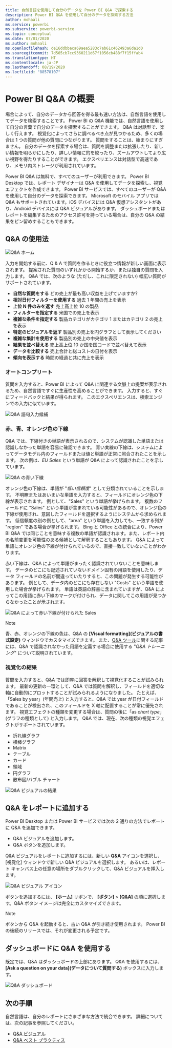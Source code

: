 ```yaml
---
title: 自然言語を使用して自分のデータを Power BI Q&A で探索する
description: Power BI Q&A を使用して自分のデータを探索する方法
author: mohaali
ms.service: powerbi
ms.subservice: powerbi-service
ms.topic: conceptual
ms.date: 07/01/2020
ms.author: mohaali
ms.openlocfilehash: de16ddbbaca69aea5283c7ab61c462493a6da1d0
ms.sourcegitcommit: 7d505cb7cc9360211d67f1056cb488f7f15ffab4
ms.translationtype: HT
ms.contentlocale: ja-JP
ms.lasthandoff: 08/19/2020
ms.locfileid: "88578107"
---
```

# <a name="intro-to-power-bi-qa"></a>Power BI Q&A の概要

場合によって、自分のデータから回答を得る最も速い方法は、自然言語を使用してデータを検索することです。 Power BI の Q&A 機能では、自然言語を使用して自分の言葉で自分のデータを探索することができます。 Q&A は対話型で、楽しく行えます。 視覚化によってさらに調べるべき点が見つかるため、多くの場合は 1 つの質問が他の質問につながります。 質問をすることは、始まりにすぎません。 自分のデータを探索する場合は、質問を調整または拡張したり、新しい情報を明らかにしたり、詳しい情報に的を絞ったり、ズームアウトしてより広い視野を得たりすることができます。 エクスペリエンスは対話型で高速であり、メモリ内ストレージが利用されています。 

Power BI Q&A は無料で、すべてのユーザーが利用できます。 Power BI Desktop では、レポート デザイナーは Q&A を使用してデータを探索し、視覚エフェクトを作成できます。 Power BI サービスでは、すべてのユーザーが Q&A を使用して自分のデータを探索できます。 Microsoft のモバイル アプリでは Q&A もサポートされています。iOS デバイスには Q&A 仮想アシスタントがあり、Android デバイスには Q&A ビジュアルがあります。 ダッシュボードまたはレポートを編集するためのアクセス許可を持っている場合は、自分の Q&A の結果をピン留めすることもできます。

## <a name="how-to-use-qa"></a>Q&A の使用法

![Q&A ホーム](media/qna-visual.png)

入力を開始する前に、Q & A で質問を作るときに役立つ情報が新しい画面に表示されます。 提案された質問のいずれかから開始するか、または独自の質問を入力します。 Q&A では、次のような (ただし、これに限定されない) 幅広い質問がサポートされています。

- **自然な質問をする** どの売上が最も高い収益を上げていますか?
- **相対日付フィルターを使用する** 過去 1 年間の売上を表示
- **上位 N 件のみを返す** 売上高上位 10 の製品
- **フィルターを指定する** 米国での売上を表示
- **複雑な条件を指定する** 製品カテゴリがカテゴリ 1 またはカテゴリ 2 の売上を表示
- **特定のビジュアルを返す** 製品別の売上を円グラフとして表示してください
- **複雑な集計を使用する** 製品別の売上の中央値を表示
- **結果を並べ替える** 売上高上位 10 か国を国コードで並べ替えて表示
- **データを比較する** 売上合計と総コストの日付を表示
- **傾向を表示する** 時間の経過と共に売上を表示

### <a name="autocomplete"></a>オートコンプリート

質問を入力すると、Power BI によって Q&A に関連する文脈上の提案が表示されるため、自然言語ですぐに生産性を高めることができます。 入力すると、すぐにフィードバックと結果が得られます。 このエクスペリエンスは、検索エンジンでの入力に似ています。

![Q&A 語句入力候補](media/qna-suggestion-phrase-completion.png)

### <a name="redblueorange-underlines"></a>赤、青、オレンジ色の下線

Q&A では、下線付きの単語が表示されるので、システムが認識した単語または認識しなかった単語を容易に確認できます。 青い実線の下線は、システムによってデータモデル内のフィールドまたは値と単語が正常に照合されたことを示します。 次の例は、*EU Sales* という単語が Q&A によって認識されたことを示しています。

![Q&A の青い下線](media/qna-blue-underline.png)

 オレンジ色の下線は、単語が "*低い信頼度*" として分類されていることを示します。 不明瞭またはあいまいな単語を入力すると、フィールドにオレンジ色の下線が表示されます。 例として、"Sales" という単語が挙げられます。 複数のフィールドに "Sales" という単語が含まれている可能性があるので、オレンジ色の下線が使用され、意図したフィールドを選択するようにシステムから求められます。 低信頼度の別の例として、"area" という単語を入力しても、一致する列が "region" である場合が挙げられます。 Bing と Office との統合により、Power BI Q&A では同じことを意味する複数の単語が認識されます。また、レポート内の名前変更を可能性のある候補として解釈することもあります。 Q&A によって単語にオレンジ色の下線が付けられているので、直接一致していないことがわかります。

赤い下線は、Q&A によって単語がまったく認識されていないことを意味します。 データのどこにも記述されていないドメイン固有の用語を使用したり、データ フィールドの名前が間違っていたりすると、この問題が発生する可能性があります。 例として、データ内のどこにも存在しない "Costs" という単語を使用した場合が挙げられます。 単語は英語の辞書に含まれていますが、Q&A によってこの用語に赤い下線のマークが付けられ、データに関してこの用語が見つからなかったことが示されます。

![Q&A によって赤い下線が付けられた Sales](media/qna-red-underline-costs.png)

> [!NOTE]
> 青、赤、オレンジの下線の色は、Q&A の **[Visual formatting]\(ビジュアルの書式設定\)** ウィンドウでカスタマイズできます。 また、[Q&A ツール](q-and-a-tooling-teach-q-and-a.md)に関する記事には、Q&A で認識されなかった用語を定義する場合に使用する "*Q&A トレーニング*" について説明されています。

### <a name="visualization-results"></a>視覚化の結果

質問を入力すると、Q&A では即座に回答を解釈して視覚化することが試みられます。 最新の更新の一環として、Q&A では質問を解釈し、フィールドを適切な軸に自動的にプロットすることが試みられるようになりました。 たとえば、「Sales by year」(年間売上) と入力すると、Q&A では year が日付フィールドであることが検出され、このフィールドを X 軸に配置することが常に優先されます。 視覚エフェクトの種類を変更する場合は、質問の後に「as *chart type*」(グラフの種類として) と入力します。 Q&A では、現在、次の種類の視覚エフェクトがサポートされています。

- 折れ線グラフ
- 横棒グラフ
- Matrix
- テーブル
- カード
- 領域
- 円グラフ
- 散布図/バブル チャート
 
![Q&A ビジュアルの結果](media/qna-visual-results-date.png)

## <a name="add-qa-to-a-report"></a>Q&A をレポートに追加する

Power BI Desktop または Power BI サービスでは次の 2 通りの方法でレポートに Q&A を追加できます。

- Q&A ビジュアルを追加します。
- Q&A ボタンを追加します。

Q&A ビジュアルをレポートに追加するには、新しい **Q&A** アイコンを選択し、[視覚化] ウィンドウで新しい Q&A ビジュアルを選択します。 あるいは、レポート キャンバス上の任意の場所をダブルクリックして、Q&A ビジュアルを挿入します。

![Q&A ビジュアル アイコン](media/qna-visual-icon.png)

ボタンを追加するには、 **[ホーム]** リボンで、 **[ボタン]**  >  **[Q&A]** の順に選択します。Q&A ボタン イメージは完全にカスタマイズできます。

> [!NOTE]
> ボタンから Q&A を起動すると、古い Q&A が引き続き使用されます。 Power BI の後続のリリースでは、それが変更される予定です。

## <a name="use-qa-for-dashboards"></a>ダッシュボードに Q&A を使用する

既定では、Q&A はダッシュボードの上部にあります。 Q&A を使用するには、 **[Ask a question on your data]\(データについて質問する\)** ボックスに入力します。

![Q&A ダッシュボード](media/qna-dashboard.png)

## <a name="next-steps"></a>次の手順

自然言語は、自分のレポートにさまざまな方法で統合できます。 詳細については、次の記事を参照してください。

* [Q&A ビジュアル](../visuals/power-bi-visualization-q-and-a.md)
* [Q&A ベスト プラクティス](q-and-a-best-practices.md)
